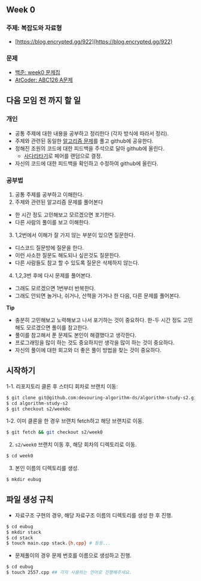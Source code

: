 ## Week 0

### 주제: 복잡도와 자료형 
- [https://blog.encrypted.gg/922](https://blog.encrypted.gg/922)

### 문제
- [백준: week0 문제집](https://www.acmicpc.net/workbook/view/7780)
- [AtCoder: ABC126 A문제](https://atcoder.jp/contests/abc126/tasks/abc126_a)

## 다음 모임 전 까지 할 일

### 개인
+ 공통 주제에 대한 내용을 공부하고 정리한다 (각자 방식에 따라서 정리).
+ 주제와 관련된 동일한 [알고리즘 문제](https://www.acmicpc.net)를 풀고 github에 공유한다.
+ 정해진 조원의 코드에 대한 피드백을 주석으로 달아 github에 올린다.
  - [사다리타기](https://search.naver.com/search.naver?sm=tab_hty.top&where=nexearch&query=사다리타기&oquery=사다리타&tqi=h4%2Bo7sprvTossAlz%2FXossssssgd-442946)로 페어를 랜덤으로 결정.
+ 자신의 코드에 대한 피드백을 확인하고 수정하여 github에 올린다.

### 공부법
1. 공통 주제를 공부하고 이해한다.
2. 주제와 관련된 알고리즘 문제를 풀어본다
  - 한 시간 정도 고민해보고 모르겠으면 포기한다.
  - 다른 사람의 풀이를 보고 이해한다.
3. 1,2번에서 이해가 잘 가지 않는 부분이 있으면 질문한다.
  - 디스코드 질문방에 질문을 한다.
  - 이런 사소한 질문도 해도되나 싶은것도 질문한다.
  - 다른 사람들도 참고 할 수 있도록 질문은 삭제하지 않는다.
4. 1,2,3번 후에 다시 문제를 풀어본다.
  - 그래도 모르겠으면 1번부터 반복한다.
  - 그래도 안되면 놀거나, 쉬거나, 산책을 가거나 한 다음, 다른 문제를 풀어본다.

**Tip**
- 충분히 고민해보고 노력해보고 나서 포기하는 것이 중요하다. 한-두 시간 정도 고민해도 모르겠으면 풀이를 참고한다.
- 풀이를 참고해서 푼 문제도 본인이 해결했다고 생각한다.
- 프로그래밍을 많이 하는 것도 중요하지만 생각을 많이 하는 것이 중요하다.
- 자신의 풀이에 대한 회고와 더 좋은 풀이 방법을 찾는 것이 중요하다.

## 시작하기

1-1. 리포지토리 클론 후 스터디 회차로 브랜치 이동:
```zsh
$ git clone git@github.com:devouring-algorithm-ds/algorithm-study-s2.git
$ cd algorithm-study-s2
$ git checkout s2/week0c
```

1-2. 이미 클론을 한 경우 브랜치 fetch하고 해당 브랜치로 이동.
```zsh
$ git fetch && git checkout s2/week0
```
 
2. `s2/week0` 브랜치 이동 후, 해당 회차의 디렉토리로 이동.
```zsh
$ cd week0 
```

3. 본인 이름의 디렉토리를 생성.
```zsh
$ mkdir eubug
```

## 파일 생성 규칙
- 자료구조 구현의 경우, 해당 자료구조 이름의 디렉토리를 생성 한 후 진행.
```zsh
$ cd eubug
$ mkdir stack
$ cd stack
$ touch main.cpp stack.{h,cpp} # 등등... 
```
- 문제풀이의 경우 문제 번호를 이름으로 생성하고 진행.
```zsh
$ cd eubug
$ touch 2557.cpp ## 각자 사용하는 언어로 진행해주세요.